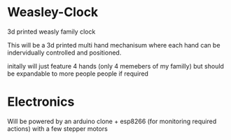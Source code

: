 # Weasley-Clock
3d printed weasly family clock

This will be a 3d printed multi hand mechanisum where each hand can be indervidually controlled and positioned.

initally will just feature 4 hands (only 4 memebers of my familly) but should be expandable to more people people if required

# Electronics 

Will be powered by an arduino clone + esp8266 (for monitoring required actions) with a few stepper motors

